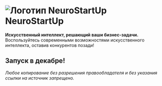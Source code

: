 # ![Логотип NeuroStartUp](img/NeuroStartUpIcon.png) NeuroStartUp

**Искусственный интеллект, решающий ваши бизнес-задачи.** Воспользуйтесь современными возможностями искусственного интеллекта, оставив конкурентов позади!


## Запуск в декабре!

_Любое копирование без разрешения правообладателя и без указания ссылки на источник запрещено._